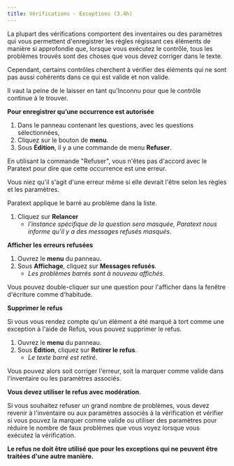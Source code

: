 ```yaml
---
title: Vérifications - Exceptions (3.4h)
---
```

La plupart des vérifications comportent des inventaires ou des paramètres qui vous permettent d'enregistrer les règles régissant ces éléments de manière si approfondie que, lorsque vous exécutez le contrôle, tous les problèmes trouvés sont des choses que vous devez corriger dans le texte.

Cependant, certains contrôles cherchent à vérifier des éléments qui ne sont pas aussi cohérents dans ce qui est valide et non valide.

Il vaut la peine de le laisser en tant qu'Inconnu pour que le contrôle continue à le trouver.

**Pour enregistrer qu’une occurrence est autorisée**

1.  Dans le panneau contenant les questions, avec les questions sélectionnées,
1.  Cliquez sur le bouton de **menu**.
1.  Sous **Édition**, il y a une commande de menu **Refuser**.

En utilisant la commande "Refuser", vous n'êtes pas d'accord avec le Paratext pour dire que cette occurrence est une erreur.

Vous niez qu'il s'agit d'une erreur même si elle devrait l'être selon les règles et les paramètres.

Paratext applique le barré au problème dans la liste.

1.  Cliquez sur **Relancer**  
    -  *l'instance spécifique de la question sera masquée, Paratext nous informe qu'il y a des messages refusés masqués*.

**Afficher les erreurs refusées**

1.  Ouvrez le **menu** du panneau.
1.  Sous **Affichage**, cliquez sur **Messages refusés**.
     -  *Les problèmes barrés sont à nouveau affichés*.

Vous pouvez double-cliquer sur une question pour l'afficher dans la fenêtre d'écriture comme d'habitude.

**Supprimer le refus**

Si vous vous rendez compte qu'un élément a été marqué à tort comme une exception à l'aide de Refus, vous pouvez supprimer le refus.

1.  Ouvrez le **menu** du panneau.
1.  Sous **Édition**, cliquez sur **Retirer le refus**.  
     -  *Le texte barré est retiré*.

Vous pouvez alors soit corriger l'erreur, soit la marquer comme valide dans l'inventaire ou les paramètres associés.


**Vous devez utiliser le refus avec modération**.

Si vous souhaitez refuser un grand nombre de problèmes, vous devez revenir à l'inventaire ou aux paramètres associés à la vérification et vérifier si vous pouvez la marquer comme valide ou utiliser des paramètres pour réduire le nombre de faux problèmes que vous voyez lorsque vous exécutez la vérification.

**Le refus ne doit être utilisé que pour les exceptions qui ne peuvent être traitées d'une autre manière.**
